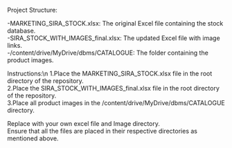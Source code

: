 Project Structure:<br>

-MARKETING_SIRA_STOCK.xlsx: The original Excel file containing the stock database.<br>
-SIRA_STOCK_WITH_IMAGES_final.xlsx: The updated Excel file with image links.<br>
-/content/drive/MyDrive/dbms/CATALOGUE: The folder containing the product images.<br>

Instructions:\n
1.Place the MARKETING_SIRA_STOCK.xlsx file in the root directory of the repository.<br>
2.Place the SIRA_STOCK_WITH_IMAGES_final.xlsx file in the root directory of the repository.<br>
3.Place all product images in the /content/drive/MyDrive/dbms/CATALOGUE directory.<br>

Replace with your own excel file and Image directory.<br>
Ensure that all the files are placed in their respective directories as mentioned above.

